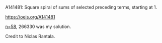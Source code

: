 A141481: Square spiral of sums of selected preceding terms, starting at 1.

https://oeis.org/A141481

[n=58](https://oeis.org/A141481/b141481.txt), 266330 was my solution.

Credit to Niclas Rantala.
